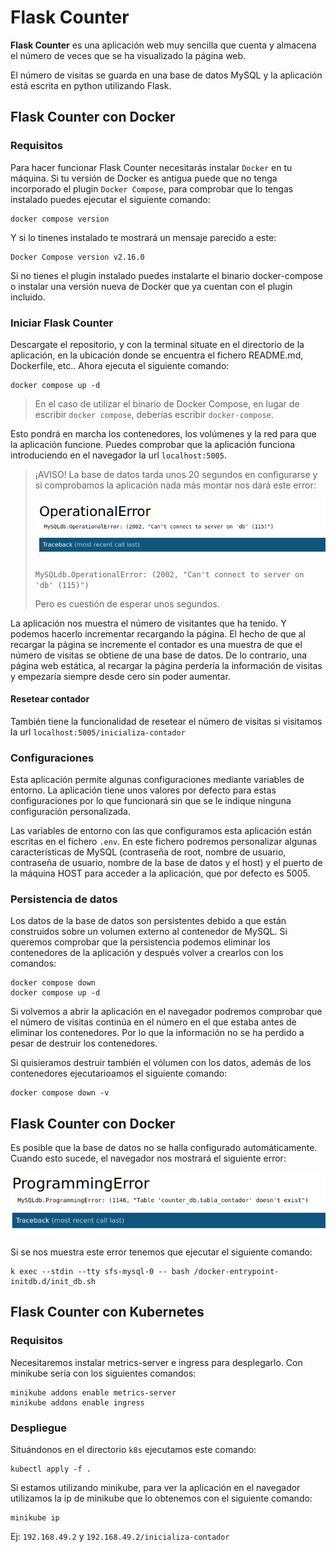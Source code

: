 # Flask Counter

**Flask Counter** es una aplicación web muy sencilla que cuenta y almacena el número de veces que se ha visualizado la página web.

El número de visitas se guarda en una base de datos MySQL y la aplicación está escrita en python utilizando Flask.

## Flask Counter con Docker

### Requisitos

Para hacer funcionar Flask Counter necesitarás instalar `Docker` en tu máquina. Si tu versión de Docker es antigua puede que no tenga incorporado el plugin `Docker Compose`, para comprobar que lo tengas instalado puedes ejecutar el siguiente comando:
```
docker compose version
```

Y si lo tinenes instalado te mostrará un mensaje parecido a este:
```
Docker Compose version v2.16.0
```

Si no tienes el plugin instalado puedes instalarte el binario docker-compose o instalar una versión nueva de Docker que ya cuentan con el plugin incluido.

### Iniciar Flask Counter

Descargate el repositorio, y con la terminal situate en el directorio de la aplicación, en la ubicación donde se encuentra el fichero README.md, Dockerfile, etc.. Ahora ejecuta el siguiente comando:
```
docker compose up -d
```
> En el caso de utilizar el binario de Docker Compose, en lugar de escribir `docker compose`, deberías escribir `docker-compose`.

Esto pondrá en marcha los contenedores, los volúmenes y la red para que la aplicación funcione. Puedes comprobar que la aplicación funciona introduciendo en el navegador la url `localhost:5005`.


> ¡AVISO! La base de datos tarda unos 20 segundos en configurarse y si comprobamos la aplicación nada más montar nos dará este error:
>
>![error-connect-db image](imgs/error-connect-db.png)
>
> `MySQLdb.OperationalError: (2002, "Can't connect to server on 'db' (115)")`
>
> Pero es cuestión de esperar unos segundos.

La aplicación nos muestra el número de visitantes que ha tenido. Y podemos hacerlo incrementar recargando la página. El hecho de que al recargar la página se incremente el contador es una muestra de que el número de visitas se obtiene de una base de datos. De lo contrario, una página web estática, al recargar la página perdería la información de visitas y empezaría siempre desde cero sin poder aumentar.

#### Resetear contador

También tiene la funcionalidad de resetear el número de visitas si visitamos la url `localhost:5005/inicializa-contador`

### Configuraciones
Esta aplicación permite algunas configuraciones mediante variables de entorno. La aplicación tiene unos valores por defecto para estas configuraciones por lo que funcionará sin que se le indique ninguna configuración personalizada.

Las variables de entorno con las que configuramos esta aplicación están escritas en el fichero `.env`. En este fichero podremos personalizar algunas características de MySQL (contraseña de root, nombre de usuario, contraseña de usuario, nombre de la base de datos y el host) y el puerto de la máquina HOST para acceder a la aplicación, que por defecto es 5005.

### Persistencia de datos
Los datos de la base de datos son persistentes debido a que están construidos sobre un volumen externo al contenedor de MySQL. Si queremos comprobar que la persistencia podemos eliminar los contenedores de la aplicación y después volver a crearlos con los comandos:
```
docker compose down
docker compose up -d
```

Si volvemos a abrir la aplicación en el navegador podremos comprobar que el número de visitas continúa en el número en el que estaba antes de eliminar los contenedores. Por lo que la información no se ha perdido a pesar de destruir los contenedores.

Si quisieramos destruir también el vólumen con los datos, además de los contenedores ejecutarioamos el siguiente comando:
```
docker compose down -v
```

## Flask Counter con Docker

Es posible que la base de datos no se halla configurado automáticamente. Cuando esto sucede, el navegador nos mostrará el siguiente error:

![error-init-db image](imgs/error-init-db.png)

Si se nos muestra este error tenemos que ejecutar el siguiente comando:
```
k exec --stdin --tty sfs-mysql-0 -- bash /docker-entrypoint-initdb.d/init_db.sh
```

## Flask Counter con Kubernetes


### Requisitos

Necesitaremos instalar metrics-server e ingress para desplegarlo. Con minikube sería con los siguientes comandos:
```
minikube addons enable metrics-server
minikube addons enable ingress
```

### Despliegue

Situándonos en el directorio `k8s` ejecutamos este comando:
```
kubectl apply -f .
```

Si estamos utilizando minikube, para ver la aplicación en el navegador utilizamos la ip de minikube que lo obtenemos con el siguiente comando:
```
minikube ip
```
Ej: `192.168.49.2` y `192.168.49.2/inicializa-contador`
